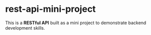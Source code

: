 # rest-api-mini-project
This is a **RESTful API** built as a mini project to demonstrate backend development skills.  
